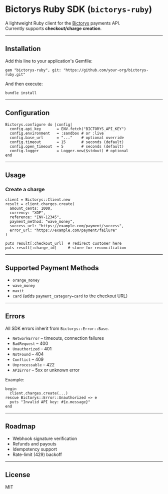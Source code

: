 # Bictorys Ruby SDK (`bictorys-ruby`)

A lightweight Ruby client for the [Bictorys](https://bictorys.com) payments API.  
Currently supports **checkout/charge creation**.

---

## Installation

Add this line to your application's Gemfile:

    gem "bictorys-ruby", git: "https://github.com/your-org/bictorys-ruby.git"

And then execute:

    bundle install

---

## Configuration

    Bictorys.configure do |config|
      config.api_key       = ENV.fetch("BICTORYS_API_KEY")
      config.environment   = :sandbox # or :live
      config.base_url      = "..."    # optional override
      config.timeout       = 15       # seconds (default)
      config.open_timeout  = 5        # seconds (default)
      config.logger        = Logger.new($stdout) # optional
    end

---

## Usage

### Create a charge

    client = Bictorys::Client.new
    result = client.charges.create(
      amount_cents: 1000,
      currency: "XOF",
      reference: "INV-12345",
      payment_method: "wave_money",
      success_url: "https://example.com/payment/success",
      error_url: "https://example.com/payment/failure"
    )

    puts result[:checkout_url]  # redirect customer here
    puts result[:charge_id]     # store for reconciliation

---

## Supported Payment Methods

- `orange_money`
- `wave_money`
- `maxit`
- `card` (adds `payment_category=card` to the checkout URL)

---

## Errors

All SDK errors inherit from `Bictorys::Error::Base`.

- `NetworkError` – timeouts, connection failures
- `BadRequest` – 400
- `Unauthorized` – 401
- `NotFound` – 404
- `Conflict` – 409
- `Unprocessable` – 422
- `APIError` – 5xx or unknown error

Example:

    begin
      client.charges.create(...)
    rescue Bictorys::Error::Unauthorized => e
      puts "Invalid API key: #{e.message}"
    end

---

## Roadmap

- Webhook signature verification
- Refunds and payouts
- Idempotency support
- Rate-limit (429) backoff

---

## License

MIT